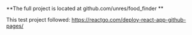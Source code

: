 **The full project is located at github.com/unres/food_finder **

This test project followed: https://reactgo.com/deploy-react-app-github-pages/
